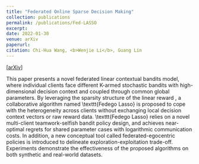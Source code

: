 ```yaml
---
title: "Federated Online Sparse Decision Making"
collection: publications
permalink: /publications/Fed-LASSO
excerpt: 
date: 2022-01-30
venue: arXiv
paperurl:
citation: Chi-Hua Wang, <b>Wenjie Li</b>, Guang Lin
---
```

 [[arXiv](https://arxiv.org/abs/2202.13448)]

This paper presents a novel federated linear contextual bandits model, where individual clients face different K-armed stochastic bandits with high-dimensional decision context and coupled through common global parameters. By leveraging the sparsity structure of the linear reward , a collaborative algorithm named \texttt{Fedego Lasso} is proposed to cope with the heterogeneity across clients without exchanging local decision context vectors or raw reward data. \texttt{Fedego Lasso} relies on a novel multi-client teamwork-selfish bandit policy design, and achieves near-optimal regrets for shared parameter cases with logarithmic communication costs. In addition, a new conceptual tool called federated-egocentric policies is introduced to delineate exploration-exploitation trade-off. Experiments demonstrate the effectiveness of the proposed algorithms on both synthetic and real-world datasets.